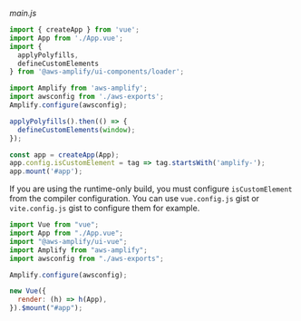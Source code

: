 _main.js_

<amplify-block-switcher>
<amplify-block name="Vue 3">

```js
import { createApp } from 'vue';
import App from './App.vue';
import { 
  applyPolyfills,
  defineCustomElements
} from '@aws-amplify/ui-components/loader';

import Amplify from 'aws-amplify';
import awsconfig from './aws-exports';
Amplify.configure(awsconfig);

applyPolyfills().then(() => {
  defineCustomElements(window);
});

const app = createApp(App);
app.config.isCustomElement = tag => tag.startsWith('amplify-');
app.mount('#app');
```

<amplify-callout warning>

If you are using the runtime-only build, you must configure `isCustomElement` from the compiler configuration. You can use <amplify-external-link href="https://gist.github.com/wlee221/3d47f9598d5ad85bfa7a138bad112c3c"><code>vue.config.js</code></amplify-external-link> gist or <amplify-external-link href="https://gist.github.com/wlee221/3d47f9598d5ad85bfa7a138bad112c3c"><code>vite.config.js</code></amplify-external-link> gist to configure them for example. 

</amplify-callout>

</amplify-block>
<amplify-block name="Vue 2">

```js
import Vue from "vue";
import App from "./App.vue";
import "@aws-amplify/ui-vue";
import Amplify from "aws-amplify";
import awsconfig from "./aws-exports";

Amplify.configure(awsconfig);

new Vue({
  render: (h) => h(App),
}).$mount("#app");
```

</amplify-block>
</amplify-block-switcher>
